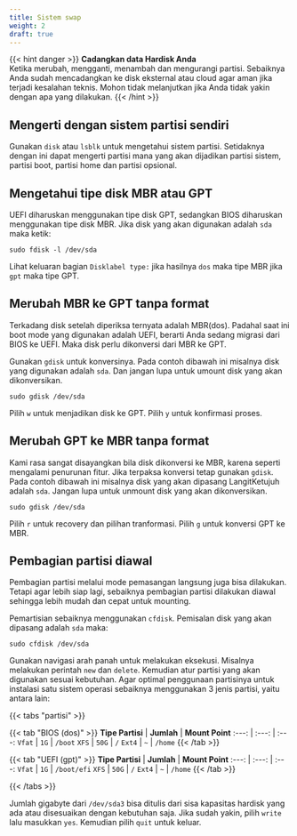 ```yaml
---
title: Sistem swap
weight: 2
draft: true
---
```


{{< hint danger >}}
**Cadangkan data Hardisk Anda**\
Ketika merubah, mengganti, menambah dan mengurangi partisi. Sebaiknya Anda sudah mencadangkan ke disk eksternal atau cloud agar aman jika terjadi kesalahan teknis. Mohon tidak melanjutkan jika Anda tidak yakin dengan apa yang dilakukan.
{{< /hint >}}

## Mengerti dengan sistem partisi sendiri

Gunakan `disk` atau `lsblk` untuk mengetahui sistem partisi. Setidaknya dengan ini dapat mengerti partisi mana yang akan dijadikan partisi sistem, partisi boot, partisi home dan partisi opsional.

## Mengetahui tipe disk MBR atau GPT

UEFI diharuskan menggunakan tipe disk GPT, sedangkan BIOS diharuskan menggunakan tipe disk MBR. Jika disk yang akan digunakan adalah `sda` maka ketik:

```shell
sudo fdisk -l /dev/sda
```

Lihat keluaran bagian `Disklabel type:` jika hasilnya `dos` maka tipe MBR jika `gpt` maka tipe GPT.

## Merubah MBR ke GPT tanpa format

Terkadang disk setelah diperiksa ternyata adalah MBR(dos). Padahal saat ini boot mode yang digunakan adalah UEFI, berarti Anda sedang migrasi dari BIOS ke UEFI. Maka disk perlu dikonversi dari MBR ke GPT.

Gunakan `gdisk` untuk konversinya. Pada contoh dibawah ini misalnya disk yang digunakan adalah `sda`. Dan jangan lupa untuk umount disk yang akan dikonversikan.

```shell
sudo gdisk /dev/sda
```

Pilih `w` untuk menjadikan disk ke GPT. Pilih `y` untuk konfirmasi proses.

## Merubah GPT ke MBR tanpa format

Kami rasa sangat disayangkan bila disk dikonversi ke MBR, karena seperti mengalami penurunan fitur. Jika terpaksa konversi tetap gunakan `gdisk`. Pada contoh dibawah ini misalnya disk yang akan dipasang LangitKetujuh adalah `sda`. Jangan lupa untuk unmount disk yang akan dikonversikan.

```shell
sudo gdisk /dev/sda
```

Pilih `r` untuk recovery dan pilihan tranformasi. Pilih `g` untuk konversi GPT ke MBR.

## Pembagian partisi diawal

Pembagian partisi melalui mode pemasangan langsung juga bisa dilakukan. Tetapi agar lebih siap lagi, sebaiknya pembagian partisi dilakukan diawal sehingga lebih mudah dan cepat untuk mounting.

Pemartisian sebaiknya menggunakan `cfdisk`. Pemisalan disk yang akan dipasang adalah `sda` maka:

```shell
sudo cfdisk /dev/sda
```

Gunakan navigasi arah panah untuk melakukan eksekusi. Misalnya melakukan perintah `new` dan `delete`. Kemudian atur partisi yang akan digunakan sesuai kebutuhan. Agar optimal penggunaan partisinya untuk instalasi satu sistem operasi sebaiknya menggunakan 3 jenis partisi, yaitu antara lain:

{{< tabs "partisi" >}}

{{< tab "BIOS (dos)" >}}
**Tipe Partisi** | **Jumlah** | **Mount Point**
:---: | :---: | :---:
`Vfat` | `1G` | `/boot`
`XFS` | `50G` | `/`
`Ext4` | `~` | `/home`
{{< /tab >}}

{{< tab "UEFI (gpt)" >}}
**Tipe Partisi** | **Jumlah** | **Mount Point**
:---: | :---: | :---:
`Vfat` | `1G` | `/boot/efi`
`XFS` | `50G` | `/`
`Ext4` | `~` | `/home`
{{< /tab >}}

{{< /tabs >}}

Jumlah gigabyte dari `/dev/sda3` bisa ditulis dari sisa kapasitas hardisk yang ada atau disesuaikan dengan kebutuhan saja. Jika sudah yakin, pilih `write` lalu masukkan `yes`. Kemudian pilih `quit` untuk keluar.
